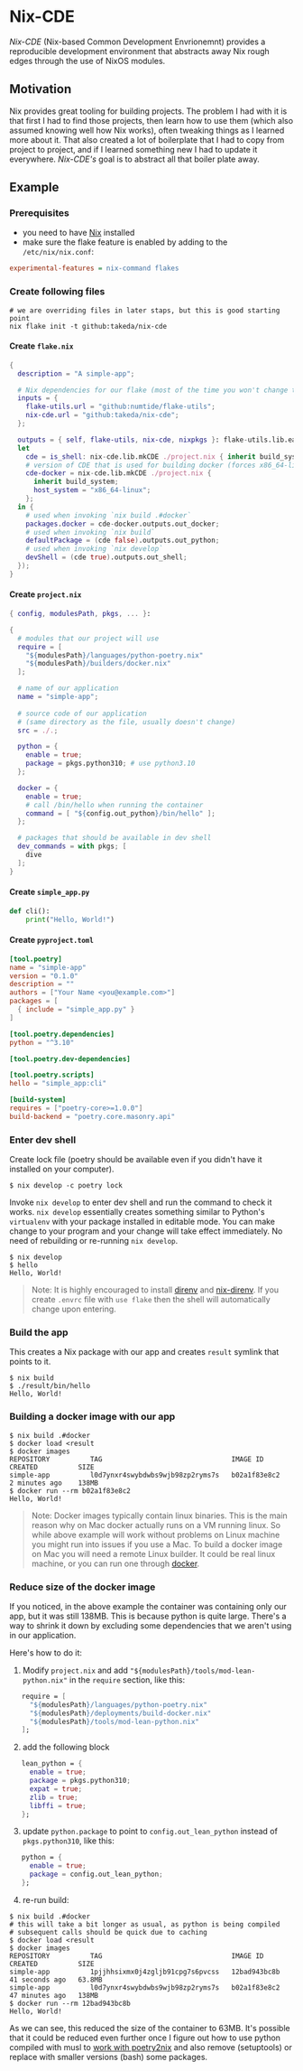 # Nix-CDE

_Nix-CDE_ (Nix-based Common Development Envrionemnt) provides a reproducible
development environment that abstracts away Nix rough edges through the use
of NixOS modules.

## Motivation

Nix provides great tooling for building projects. The problem I had with it
is that first I had to find those projects, then learn how to use them (which
also assumed knowing well how Nix works), often tweaking things as I learned
more about it. That also created a lot of boilerplate that I had to copy from
project to project, and if I learned something new I had to update it everywhere.
_Nix-CDE's_ goal is to abstract all that boiler plate away.

## Example

### Prerequisites

- you need to have [Nix](https://nixos.org/download.html) installed
- make sure the flake feature is enabled by adding to the `/etc/nix/nix.conf`:
```ini
experimental-features = nix-command flakes
```

### Create following files

```shell
# we are overriding files in later staps, but this is good starting point
nix flake init -t github:takeda/nix-cde 
```

#### Create `flake.nix`
```nix
{
  description = "A simple-app";

  # Nix dependencies for our flake (most of the time you won't change this)
  inputs = {
    flake-utils.url = "github:numtide/flake-utils";
    nix-cde.url = "github:takeda/nix-cde";
  };

  outputs = { self, flake-utils, nix-cde, nixpkgs }: flake-utils.lib.eachDefaultSystem (build_system:
  let
    cde = is_shell: nix-cde.lib.mkCDE ./project.nix { inherit build_system is_shell; };
    # version of CDE that is used for building docker (forces x86_64-linux binaries)
    cde-docker = nix-cde.lib.mkCDE ./project.nix {
      inherit build_system;
      host_system = "x86_64-linux";
    };
  in {
    # used when invoking `nix build .#docker`
    packages.docker = cde-docker.outputs.out_docker;
    # used when invoking `nix build`
    defaultPackage = (cde false).outputs.out_python;
    # used when invoking `nix develop`
    devShell = (cde true).outputs.out_shell;
  });
}
```

#### Create `project.nix`
```nix
{ config, modulesPath, pkgs, ... }:

{
  # modules that our project will use
  require = [
    "${modulesPath}/languages/python-poetry.nix"
    "${modulesPath}/builders/docker.nix"
  ];

  # name of our application
  name = "simple-app";
  
  # source code of our application
  # (same directory as the file, usually doesn't change)
  src = ./.;

  python = {
    enable = true;
    package = pkgs.python310; # use python3.10
  };

  docker = {
    enable = true;
    # call /bin/hello when running the container
    command = [ "${config.out_python}/bin/hello" ];
  };

  # packages that should be available in dev shell
  dev_commands = with pkgs; [
    dive
  ];
}
```

#### Create `simple_app.py`
```python
def cli():
    print("Hello, World!")
```

#### Create `pyproject.toml`
```toml
[tool.poetry]
name = "simple-app"
version = "0.1.0"
description = ""
authors = ["Your Name <you@example.com>"]
packages = [
  { include = "simple_app.py" }
]

[tool.poetry.dependencies]
python = "^3.10"

[tool.poetry.dev-dependencies]

[tool.poetry.scripts]
hello = "simple_app:cli"

[build-system]
requires = ["poetry-core>=1.0.0"]
build-backend = "poetry.core.masonry.api"
```

### Enter dev shell

Create lock file (poetry should be available even if you didn't have it
installed on your computer).
```shell
$ nix develop -c poetry lock
```
Invoke `nix develop` to enter dev shell and run the command to check it works.
`nix develop` essentially creates something similar to Python's `virtualenv` with your
package installed in editable mode. You can make change to your program and your
change will take effect immediately. No need of rebuilding or re-running `nix develop`.

```shell
$ nix develop
$ hello
Hello, World!
```

> Note: It is highly encouraged to install [direnv](https://direnv.net/)
and [nix-direnv](https://github.com/nix-community/nix-direnv).
If you create `.envrc` file with `use flake` then the shell will
automatically change upon entering.


### Build the app

This creates a Nix package with our app and creates `result` symlink that points to it.
```shell
$ nix build
$ ./result/bin/hello
Hello, World!
```

### Building a docker image with our app

```shell
$ nix build .#docker
$ docker load <result
$ docker images
REPOSITORY          TAG                                IMAGE ID       CREATED          SIZE
simple-app          l0d7ynxr4swybdwbs9wjb98zp2ryms7s   b02a1f83e8c2   2 minutes ago    138MB
$ docker run --rm b02a1f83e8c2
Hello, World!
```

> Note: Docker images typically contain linux binaries. This is the main reason
why on Mac docker actually runs on a VM running linux. So while above
example will work without problems on Linux machine you might run into
issues if you use a Mac. To build a docker image on Mac you will need a
remote Linux builder. It could be real linux machine, or you can run one through
[docker](https://github.com/LnL7/nix-docker#running-as-a-remote-builder).

### Reduce size of the docker image

If you noticed, in the above example the container was containing only our
app, but it was still 138MB. This is because python is quite large.
There's a way to shrink it down by excluding some dependencies that
we aren't using in our application.

Here's how to do it:

1. Modify `project.nix` and add `"${modulesPath}/tools/mod-lean-python.nix"`
in the `require` section, like this:
```nix
   require = [
     "${modulesPath}/languages/python-poetry.nix"
     "${modulesPath}/deployments/build-docker.nix"
     "${modulesPath}/tools/mod-lean-python.nix"
   ];
```
2. add the following block
```nix
   lean_python = {
     enable = true;
     package = pkgs.python310;
     expat = true;
     zlib = true;
     libffi = true;
   };
```
3. update `python.package` to point to `config.out_lean_python` instead
of `pkgs.python310`, like this:
```nix
   python = {
     enable = true;
     package = config.out_lean_python;
   };
```
4. re-run build:
```shell
$ nix build .#docker
# this will take a bit longer as usual, as python is being compiled
# subsequent calls should be quick due to caching
$ docker load <result
$ docker images
REPOSITORY          TAG                                IMAGE ID       CREATED          SIZE
simple-app          1pjjhhsixmx0j4zgljb91cpg7s6pvcss   12bad943bc8b   41 seconds ago   63.8MB
simple-app          l0d7ynxr4swybdwbs9wjb98zp2ryms7s   b02a1f83e8c2   47 minutes ago   138MB
$ docker run --rm 12bad943bc8b
Hello, World!
```
As we can see, this reduced the size of the container to 63MB. It's possible
that it could be reduced even further once I figure out how to use python
compiled with musl to
[work with poetry2nix](https://github.com/nix-community/poetry2nix/issues/598)
and also remove (setuptools) or replace with smaller versions (bash) some
packages.

